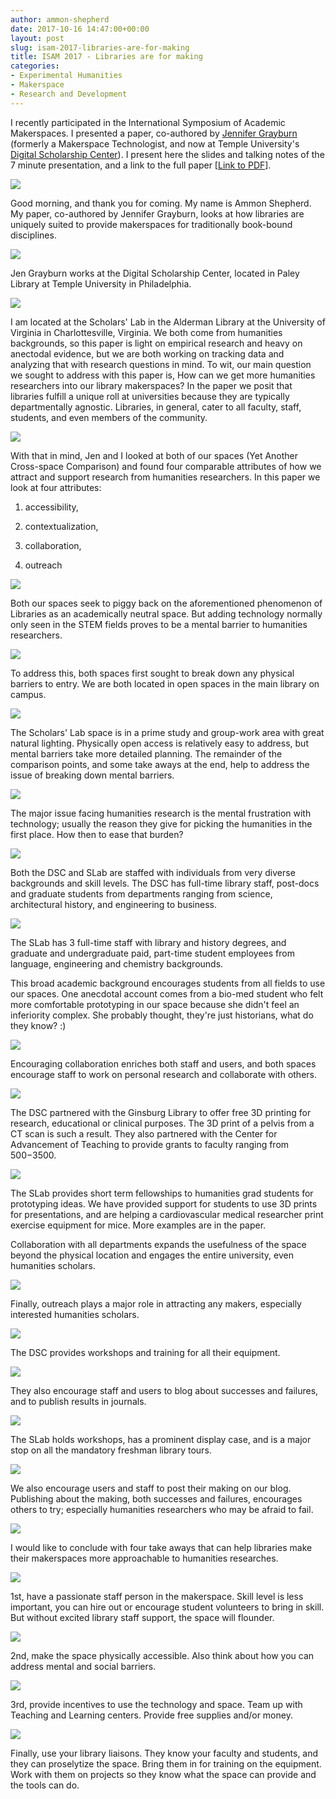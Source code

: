 ```yaml
---
author: ammon-shepherd
date: 2017-10-16 14:47:00+00:00
layout: post
slug: isam-2017-libraries-are-for-making
title: ISAM 2017 - Libraries are for making
categories:
- Experimental Humanities
- Makerspace
- Research and Development
---
```


I recently participated in the International Symposium of Academic Makerspaces. I presented a paper, co-authored by [Jennifer Grayburn](https://jennifergrayburn.com/) (formerly a Makerspace Technologist, and now at Temple University's [Digital Scholarship Center](https://sites.temple.edu/tudsc/)). I present here the slides and talking notes of the 7 minute presentation, and a link to the full paper [[Link to PDF](http://static.scholarslab.org/wp-content/uploads/2017/10/Grayburn-Shepherd-Final.pdf)].

[![](http://static.scholarslab.org/wp-content/uploads/2017/10/isam-presentation_000-1024x576.png)](http://scholarslab.org/?attachment_id=13856)

Good morning, and thank you for coming. My name is Ammon Shepherd. My paper, co-authored by Jennifer Grayburn, looks at how libraries are uniquely suited to provide makerspaces for traditionally book-bound disciplines.

![](http://static.scholarslab.org/wp-content/uploads/2017/10/isam-presentation_001-1024x576.png)

Jen Grayburn works at the Digital Scholarship Center, located in Paley Library at Temple University in Philadelphia.

![](http://static.scholarslab.org/wp-content/uploads/2017/10/isam-presentation_002-1024x576.png)

I am located at the Scholars' Lab in the Alderman Library at the University of Virginia in Charlottesville, Virginia. We both come from humanities backgrounds, so this paper is light on empirical research and heavy on anectodal evidence, but we are both working on tracking data and analyzing that with research questions in mind. To wit, our main question we sought to address with this paper is, How can we get more humanities researchers into our library makerspaces? In the paper we posit that libraries fulfill a unique roll at universities because they are typically departmentally agnostic. Libraries, in general, cater to all faculty, staff, students, and even members of the community.

![](http://static.scholarslab.org/wp-content/uploads/2017/10/isam-presentation_003-1024x576.png)

With that in mind, Jen and I looked at both of our spaces (Yet Another Cross-space Comparison) and found four comparable attributes of how we attract and support research from humanities researchers. In this paper we look at four attributes:



 	
  1. accessibility,

 	
  2. contextualization,

 	
  3. collaboration,

 	
  4. outreach


![](http://static.scholarslab.org/wp-content/uploads/2017/10/isam-presentation_004-1024x576.png)

Both our spaces seek to piggy back on the aforementioned phenomenon of Libraries as an academically neutral space. But adding technology normally only seen in the STEM fields proves to be a mental barrier to humanities researchers.

![](http://static.scholarslab.org/wp-content/uploads/2017/10/isam-presentation_005-1024x576.png)

To address this, both spaces first sought to break down any physical barriers to entry. We are both located in open spaces in the main library on campus.

![](http://static.scholarslab.org/wp-content/uploads/2017/10/isam-presentation_006-1024x576.png)

The Scholars' Lab space is in a prime study and group-work area with great natural lighting. Physically open access is relatively easy to address, but mental barriers take more detailed planning. The remainder of the comparison points, and some take aways at the end, help to address the issue of breaking down mental barriers.

![](http://static.scholarslab.org/wp-content/uploads/2017/10/isam-presentation_007-1024x576.png)

The major issue facing humanities research is the mental frustration with technology; usually the reason they give for picking the humanities in the first place. How then to ease that burden?

![](http://static.scholarslab.org/wp-content/uploads/2017/10/isam-presentation_008-1024x576.png)

Both the DSC and SLab are staffed with individuals from very diverse backgrounds and skill levels. The DSC has full-time library staff, post-docs and graduate students from departments ranging from science, architectural history, and engineering to business.

![](http://static.scholarslab.org/wp-content/uploads/2017/10/isam-presentation_009-1024x576.png)

The SLab has 3 full-time staff with library and history degrees, and graduate and undergraduate paid, part-time student employees from language, engineering and chemistry backgrounds.

This broad academic background encourages students from all fields to use our spaces. One anecdotal account comes from a bio-med student who felt more comfortable prototyping in our space because she didn't feel an inferiority complex. She probably thought, they're just historians, what do they know? :)

![](http://static.scholarslab.org/wp-content/uploads/2017/10/isam-presentation_010-1024x576.png)

Encouraging collaboration enriches both staff and users, and both spaces encourage staff to work on personal research and collaborate with others.

![](http://static.scholarslab.org/wp-content/uploads/2017/10/isam-presentation_011-1024x576.png)

The DSC partnered with the Ginsburg Library to offer free 3D printing for research, educational or clinical purposes. The 3D print of a pelvis from a CT scan is such a result. They also partnered with the Center for Advancement of Teaching to provide grants to faculty ranging from $500-$3500.

![](http://static.scholarslab.org/wp-content/uploads/2017/10/isam-presentation_012-1024x576.png)

The SLab provides short term fellowships to humanities grad students for prototyping ideas. We have provided support for students to use 3D prints for presentations, and are helping a cardiovascular medical researcher print exercise equipment for mice. More examples are in the paper.

Collaboration with all departments expands the usefulness of the space beyond the physical location and engages the entire university, even humanities scholars.

![](http://static.scholarslab.org/wp-content/uploads/2017/10/isam-presentation_013-1024x576.png)

Finally, outreach plays a major role in attracting any makers, especially interested humanities scholars.

![](http://static.scholarslab.org/wp-content/uploads/2017/10/isam-presentation_014-1024x576.png)

The DSC provides workshops and training for all their equipment.

![](http://static.scholarslab.org/wp-content/uploads/2017/10/isam-presentation_015-1024x576.png)

They also encourage staff and users to blog about successes and failures, and to publish results in journals.

![](http://static.scholarslab.org/wp-content/uploads/2017/10/isam-presentation_016-1024x576.png)

The SLab holds workshops, has a prominent display case, and is a major stop on all the mandatory freshman library tours.

![](http://static.scholarslab.org/wp-content/uploads/2017/10/isam-presentation_017-1024x576.png)

We also encourage users and staff to post their making on our blog. Publishing about the making, both successes and failures, encourages others to try; especially humanities researchers who may be afraid to fail.

![](http://static.scholarslab.org/wp-content/uploads/2017/10/isam-presentation_018-1024x576.png)

I would like to conclude with four take aways that can help libraries make their makerspaces more approachable to humanities researches.

![](http://static.scholarslab.org/wp-content/uploads/2017/10/isam-presentation_019-1024x576.png)

1st, have a passionate staff person in the makerspace. Skill level is less important, you can hire out or encourage student volunteers to bring in skill. But without excited library staff support, the space will flounder.

![](http://static.scholarslab.org/wp-content/uploads/2017/10/isam-presentation_020-1024x576.png)

2nd, make the space physically accessible. Also think about how you can address mental and social barriers.

![](http://static.scholarslab.org/wp-content/uploads/2017/10/isam-presentation_021-1024x576.png)

3rd, provide incentives to use the technology and space. Team up with Teaching and Learning centers. Provide free supplies and/or money.

![](http://static.scholarslab.org/wp-content/uploads/2017/10/isam-presentation_022-1024x576.png)

Finally, use your library liaisons. They know your faculty and students, and they can proselytize the space. Bring them in for training on the equipment. Work with them on projects so they know what the space can provide and the tools can do.
